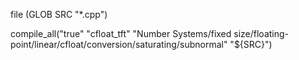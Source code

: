 file (GLOB SRC "*.cpp")

compile_all("true" "cfloat_tft" "Number Systems/fixed size/floating-point/linear/cfloat/conversion/saturating/subnormal" "${SRC}")
